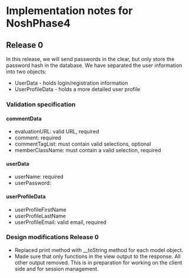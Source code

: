 Implementation notes for NoshPhase4
===================================


Release 0
---------

In this release, we will send passwords in the clear, but only store the password hash in the database. We have separated the user information into two objects: 

* UserData - holds login/registration information
* UserProfileData - holds a more detailed user profile


### Validation specification

#### commentData
* evaluationURL: valid URL, required
* comment: required</li>
* commentTagList: must contain valid selections, optional 
* memberClassName: must contain a valid selection, required

#### userData
* userName: required
* userPassword: 

#### userProfileData
* userProfileFirstName
* userProfileLastName
* userProfileEmail: valid email, required

### Design modifications Release 0
*  Replaced print method with __toString method for each model object.
*  Made sure that only functions in the view output to the response. All other output removed. This
is in preparation for working on the client side and for session management.
 